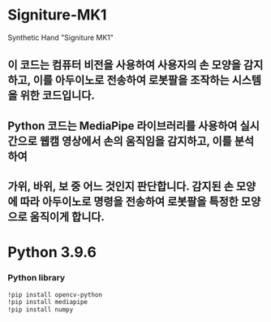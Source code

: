 # Signiture-MK1
Synthetic Hand "Signiture MK1"

## 이 코드는 컴퓨터 비전을 사용하여 사용자의 손 모양을 감지하고, 이를 아두이노로 전송하여 로봇팔을 조작하는 시스템을 위한 코드입니다.
## Python 코드는 MediaPipe 라이브러리를 사용하여 실시간으로 웹캠 영상에서 손의 움직임을 감지하고, 이를 분석하여
## 가위, 바위, 보 중 어느 것인지 판단합니다. 감지된 손 모양에 따라 아두이노로 명령을 전송하여 로봇팔을 특정한 모양으로 움직이게 합니다.


# Python 3.9.6

### Python library
```bash
!pip install opencv-python
!pip install mediapipe
!pip install numpy
```

